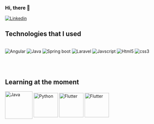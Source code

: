 ### Hi, there 👋

[![Linkedin](https://img.shields.io/badge/LinkedIn-0077B5?style=for-the-badge&logo=linkedin&logoColor=white)](https://www.linkedin.com/in/huanan-canova-060155224/)

## Technologies that I used

<div style="display: inline_block"><br>
  <img align="center" alt="Angular" src="https://img.shields.io/badge/Angular-DD0031?style=for-the-badge&logo=angular&logoColor=white" />
  <img align="center" alt="Java" src="https://img.shields.io/badge/Java-ED8B00?style=for-the-badge&logo=java&logoColor=white" />
  <img align="center" alt="Spring boot" src="https://img.shields.io/badge/Spring-6DB33F?style=for-the-badge&logo=spring&logoColor=white" />
  <img align="center" alt="Laravel" src="https://img.shields.io/badge/Laravel-FF2D20?style=for-the-badge&logo=laravel&logoColor=white" />
  <img align="center" alt="Javscript" src="https://img.shields.io/badge/JavaScript-F7DF1E?style=for-the-badge&logo=javascript&logoColor=black" />
  <img align="center" alt="Html5" src="https://img.shields.io/badge/HTML5-E34F26?style=for-the-badge&logo=html5&logoColor=white" />
  <img align="center" alt="css3" src="https://img.shields.io/badge/CSS3-1572B6?style=for-the-badge&logo=css3&logoColor=white" />
  

</div>
<br/>
<br/>
<br/>

## Learning at the moment
<div style="display: inline_block">
  <img align="center" alt="Java" width="90" src="https://cdn.jsdelivr.net/gh/devicons/devicon/icons/spring/spring-original-wordmark.svg" />
  <img align="center" alt="Python" width="80" src="https://cdn.jsdelivr.net/gh/devicons/devicon/icons/python/python-original-wordmark.svg" />
  <img align="center" alt="Flutter" width="80" src="https://cdn.jsdelivr.net/gh/devicons/devicon/icons/flutter/flutter-original.svg" />
  <img align="center" alt="Flutter" width="80" src="https://cdn.jsdelivr.net/gh/devicons/devicon/icons/dart/dart-original.svg" />
          


</div>
